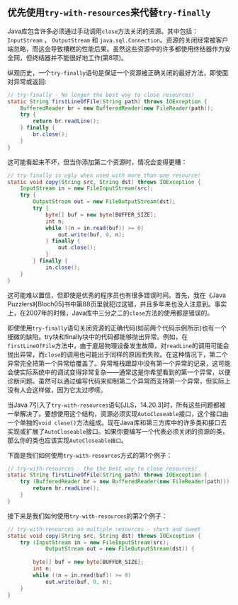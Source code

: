 ## 优先使用`try-with-resources`来代替`try-finally`

Java库包含许多必须通过手动调用`close`方法关闭的资源。其中包括：`InputStream` ， `OutputStream`  和
`java.sql.Connection`。资源的关闭经常被客户端忽略，而这会导致槽糕的性能后果。虽然这些资源中的许多都使用终结器作为安全网，但终结器并不能很好地工作(第8项)。

纵观历史，一个`try-finally`语句是保证一个资源被正确关闭的最好方法，即使面对异常或返回:

```java
// try-finally - No longer the best way to close resources!
static String firstLineOfFile(String path) throws IOException {
	BufferedReader br = new BufferedReader(new FileReader(path));
	try {
		return br.readLine();
	} finally {
		br.close();
	}
}
```

这可能看起来不坏，但当你添加第二个资源时，情况会变得更糟：

```java
// try-finally is ugly when used with more than one resource!
static void copy(String src, String dst) throws IOException {
	InputStream in = new FileInputStream(src);
	try {
		OutputStream out = new FileOutputStream(dst);
		try {
			byte[] buf = new byte[BUFFER_SIZE];
			int n;
			while ((n = in.read(buf)) >= 0)
				out.write(buf, 0, n);
			} finally {
				out.close();
			}
		} finally {
			in.close();
	}
}
```

这可能难以置信，但即使是优秀的程序员也有很多错误时间。首先，我在《Java Puzzlers》[Bloch05]书中第88页里就犯过这错，并且多年来也没人注意到。事实上，在2007年的时候，Java库中三分之二的`close`方法的使用都是错误的。

即使使用`try-finally`语句关闭资源的正确代码(如前两个代码示例所示)也有一个细微的缺陷。try块和finally块中的代码都能够抛出异常。例如，在`firstLineOfFile`方法中，由于底层物理设备发生故障，对`readLine`的调用可能会抛出异常，而`close`的调用也可能出于同样的原因而失败。在这种情况下，第二个异常完全把第一个异常给覆盖了。异常堆栈跟踪中没有第一个异常的记录，这可能会使实际系统中的调试变得非常复杂——通常这是你希望看到的第一个异常，以便诊断问题。虽然可以通过编写代码来抑制第二个异常而支持第一个异常，但实际上没有人会这样做，因为它太过啰嗦。

当Java 7引入了`try-with-resources`语句[JLS，14.20.3]时，所有这些问题都被一举解决了。要想使用这个结构，资源必须实现`AutoCloseable`接口，这个接口由一个单独的`void close()`方法组成。现在Java库和第三方库中的许多类和接口去实现或扩展了`AutoCloseable`接口。如果你要编写一个代表必须关闭的资源的类，那么你的类也应该实现`AutoCloseable接口`。

下面是我们如何使用`try-with-resources`方式的第1个例子：

```java
// try-with-resources - the the best way to close resources!
static String firstLineOfFile(String path) throws IOException {
    try (BufferedReader br = new BufferedReader(new FileReader(path))) {
    	return br.readLine();
	}
}
```

接下来是我们如何使用`try-with-resources`的第2个例子：

```java
// try-with-resources on multiple resources - short and sweet
static void copy(String src, String dst) throws IOException {
    try (InputStream in = new FileInputStream(src);
    		OutputStream out = new FileOutputStream(dst)) {
        
        byte[] buf = new byte[BUFFER_SIZE];
        int n;
        while ((n = in.read(buf)) >= 0)
        	out.write(buf, 0, n);
    }
}
```

